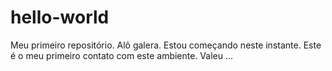 # hello-world
Meu primeiro repositório.
Alô galera.
Estou começando neste instante.
Este é o meu primeiro contato com este ambiente.
Valeu ...
